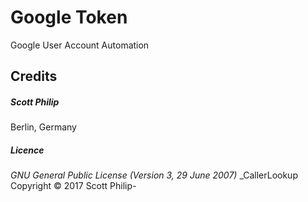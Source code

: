 # Google Token
Google User Account Automation


## Credits
##### Scott Philip 
Berlin, Germany


##### Licence ###### 
_GNU General Public License (Version 3, 29 June 2007)_
_CallerLookup Copyright &copy; 2017 Scott Philip-
